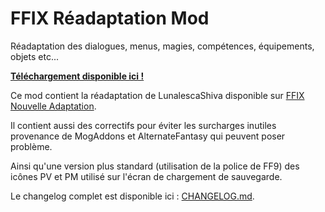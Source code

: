 # FFIX Réadaptation Mod

Réadaptation des dialogues, menus, magies, compétences, équipements, objets etc...

**[Téléchargement disponible ici !](https://github.com/GreatWizard/FFIX-Readaptation/archive/refs/heads/master.zip)**

Ce mod contient la réadaptation de LunalescaShiva disponible sur [FFIX Nouvelle Adaptation](https://www.nexusmods.com/finalfantasy9/mods/46).

Il contient aussi des correctifs pour éviter les surcharges inutiles provenance de MogAddons et AlternateFantasy qui peuvent poser problème.

Ainsi qu'une version plus standard (utilisation de la police de FF9) des icônes PV et PM utilisé sur l'écran de chargement de sauvegarde.

Le changelog complet est disponible ici : [CHANGELOG.md](https://github.com/GreatWizard/FFIX-Readaptation/blob/master/CHANGELOG.md).
